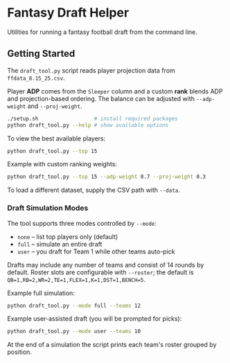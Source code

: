 # Fantasy Draft Helper

Utilities for running a fantasy football draft from the command line.

## Getting Started

The `draft_tool.py` script reads player projection data from `ffdata_8.15_25.csv`.

Player **ADP** comes from the `Sleeper` column and a custom **rank** blends
ADP and projection-based ordering.  The balance can be adjusted with
`--adp-weight` and `--proj-weight`.

```bash
./setup.sh                  # install required packages
python draft_tool.py --help # show available options

```

To view the best available players:

```bash
python draft_tool.py --top 15
```

Example with custom ranking weights:

```bash
python draft_tool.py --top 15 --adp-weight 0.7 --proj-weight 0.3
```

To load a different dataset, supply the CSV path with `--data`.

### Draft Simulation Modes

The tool supports three modes controlled by `--mode`:

* `none` – list top players only (default)
* `full` – simulate an entire draft
* `user` – you draft for Team 1 while other teams auto-pick


Drafts may include any number of teams and consist of 14 rounds by default.
Roster slots are configurable with `--roster`; the default is
`QB=1,RB=2,WR=2,TE=1,FLEX=1,K=1,DST=1,BENCH=5`.


Example full simulation:

```bash
python draft_tool.py --mode full --teams 12
```

Example user-assisted draft (you will be prompted for picks):

```bash
python draft_tool.py --mode user --teams 10
```


At the end of a simulation the script prints each team's roster grouped by
position.

